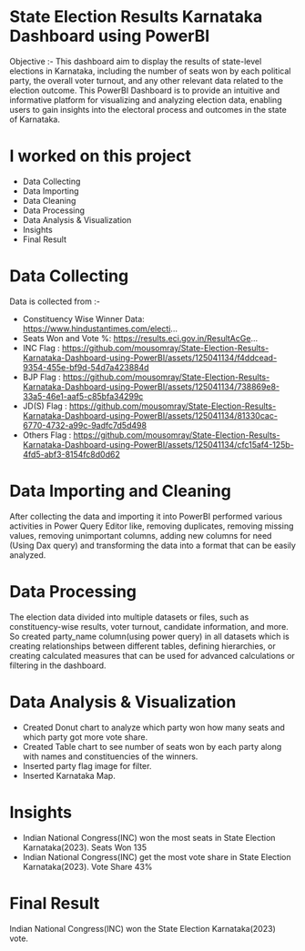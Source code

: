 # State Election Results Karnataka Dashboard using PowerBI
Objective :- This dashboard aim to display the results of state-level elections in Karnataka, including the number of seats won by each political party, 
the overall voter turnout, and any other relevant data related to the election outcome.
This PowerBI Dashboard is to provide an intuitive and informative platform for visualizing and analyzing 
election data, enabling users to gain insights into the electoral process and outcomes in the state of Karnataka.

# I worked on this project 
* Data Collecting
* Data Importing
* Data Cleaning
* Data Processing
* Data Analysis & Visualization
* Insights
* Final Result

# Data Collecting 
Data is collected from :-  
* Constituency Wise Winner Data: https://www.hindustantimes.com/electi... 
* Seats Won and Vote %: https://results.eci.gov.in/ResultAcGe...
* INC Flag : https://github.com/mousomray/State-Election-Results-Karnataka-Dashboard-using-PowerBI/assets/125041134/f4ddcead-9354-455e-bf9d-54d7a423884d
* BJP Flag : https://github.com/mousomray/State-Election-Results-Karnataka-Dashboard-using-PowerBI/assets/125041134/738869e8-33a5-46e1-aaf5-c85bfa34299c
* JD(S) Flag : https://github.com/mousomray/State-Election-Results-Karnataka-Dashboard-using-PowerBI/assets/125041134/81330cac-6770-4732-a99c-9adfc7d5d498
* Others Flag : https://github.com/mousomray/State-Election-Results-Karnataka-Dashboard-using-PowerBI/assets/125041134/cfc15af4-125b-4fd5-abf3-8154fc8d0d62

# Data Importing and Cleaning 
After collecting the data and importing it into PowerBI performed various activities in Power Query Editor like,
removing duplicates, removing missing values, removing unimportant columns, adding new columns for need (Using Dax query) and transforming the data into a format that can be easily analyzed. 

# Data Processing 
The election data divided into multiple datasets or files, such as constituency-wise results, voter turnout, candidate information, and more. 
So created party_name column(using power query) in all datasets which is creating relationships between different tables, defining hierarchies, or creating calculated measures that can be used for advanced calculations or filtering in the dashboard. 

# Data Analysis & Visualization 
* Created Donut chart to analyze which party won how many seats and which party got more vote share. 
* Created Table chart to see number of seats won by each party along with names and constituencies of the winners.
* Inserted party flag image for filter. 
* Inserted Karnataka Map.

# Insights 
* Indian National Congress(INC) won the most seats in State Election Karnataka(2023). Seats Won 135
* Indian National Congress(INC) get the most vote share in State Election Karnataka(2023). Vote Share 43% 

# Final Result 
Indian National Congress(INC) won the State Election Karnataka(2023) vote. 


